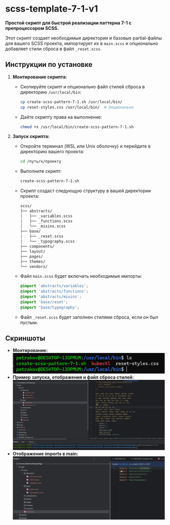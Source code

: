 # scss-template-7-1-v1

**Простой скрипт для быстрой реализации паттерна 7-1 с препроцессором SCSS.**

Этот скрипт создает необходимые директории и базовые partial-файлы для вашего SCSS проекта, импортирует их в `main.scss` и опционально добавляет стили сброса в файл `_reset.scss`.

## Инструкции по установке

1. **Монтирование скрипта:**

   - Скопируйте скрипт и опционально файл стилей сброса в директорию `/usr/local/bin`:
     ```bash
     cp create-scss-pattern-7-1.sh /usr/local/bin/
     cp reset-styles.css /usr/local/bin/  # Опционально
     ```

   - Дайте скрипту права на выполнение:
     ```bash
     chmod +x /usr/local/bin/create-scss-pattern-7-1.sh
     ```

2. **Запуск скрипта:**

   - Откройте терминал (WSL или Unix оболочку) и перейдите в директорию вашего проекта:
     ```bash
     cd /путь/к/проекту
     ```

   - Выполните скрипт:
     ```bash
     create-scss-pattern-7-1.sh
     ```

   - Скрипт создаст следующую структуру в вашей директории проекта:
     ```
     scss/
     ├── abstracts/
     │   ├── _variables.scss
     │   ├── _functions.scss
     │   └── _mixins.scss
     ├── base/
     │   ├── _reset.scss
     │   └── _typography.scss
     ├── components/
     ├── layout/
     ├── pages/
     ├── themes/
     └── vendors/
     ```

   - Файл `main.scss` будет включать необходимые импорты:
     ```scss
     @import 'abstracts/variables';
     @import 'abstracts/functions';
     @import 'abstracts/mixins';
     @import 'base/reset';
     @import 'base/typography';
     ```

   - Файл `_reset.scss` будет заполнен стилями сброса, если он был пустым.

## Скриншоты

- **Монтирование:**\
  ![Скриншот монтирования](images/mounting.png)
- **Пример запуска, отображения и файл сброса стилей:**\
  ![Скриншот запуска](images/result-work-script.png)
- **Отображение imports в main:**\
  ![Скриншот структуры файлов](images/result-work-script-import.png)
